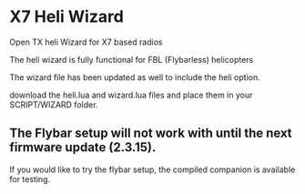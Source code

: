 # X7 Heli Wizard
 Open TX heli Wizard for X7 based radios
 
 The heli wizard is fully functional for FBL (Flybarless) helicopters
 
 The wizard file has been updated as well to include the heli option.
 
 download the heli.lua and wizard.lua files and place them in your SCRIPT/WIZARD folder.
 
 ## The Flybar setup will not work with until the next firmware update (2.3.15).
 
 If you would like to try the flybar setup, the compiled companion is available for testing.
